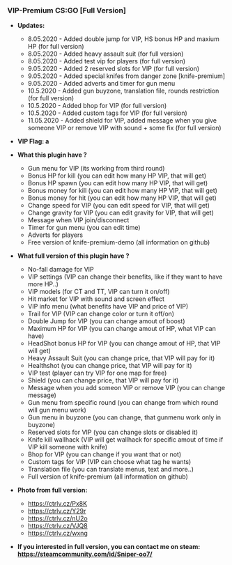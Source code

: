 ### VIP-Premium CS:GO [Full Version]

* **Updates:**
    - 8.05.2020 - Added double jump for VIP, HS bonus HP and maxium HP (for full version)
    - 8.05.2020 - Added heavy assault suit (for full version)
    - 8.05.2020 - Added test vip for players (for full version)
    - 9.05.2020 - Added 2 reserved slots for VIP (for full version)
    - 9.05.2020 - Added special knifes from danger zone [knife-premium]
    - 9.05.2020 - Added adverts and timer for gun menu
    - 10.5.2020 - Added gun buyzone, translation file, rounds restriction (for full version)
    - 10.5.2020 - Added bhop for VIP (for full version)
    - 10.5.2020 - Added custom tags for VIP (for full version)
    - 11.05.2020 - Added shield for VIP, added message when you give someone VIP or remove VIP with sound + some fix (for full version)

* **VIP Flag: a**

* **What this plugin have ?**
    - Gun menu for VIP (its working from third round)
    - Bonus HP for kill (you can edit how many HP VIP, that will get)
    - Bonus HP spawn (you can edit how many HP VIP, that will get)
    - Bonus money for kill (you can edit how many HP VIP, that will get)
    - Bonus money for hit (you can edit how many HP VIP, that will get)
    - Change speed for VIP (you can edit speed for VIP, that will get)
    - Change gravity for VIP (you can edit gravity for VIP, that will get)
    - Message when VIP join/disconnect
    - Timer for gun menu (you can edit time)
    - Adverts for players
    - Free version of knife-premium-demo (all information on github)

* **What full version of this plugin have ?**
    - No-fall damage for VIP
    - VIP settings (VIP can change their benefits, like if they want to have more HP..)
    - VIP models (for CT and TT, VIP can turn it on/off)
    - Hit market for VIP with sound and screen effect
    - VIP info menu (what benefits have VIP and price of VIP)
    - Trail for VIP (VIP can change color or turn it off/on)
    - Double Jump for VIP (you can change amout of boost)
    - Maximum HP for VIP (you can change amout of HP, what VIP can have)
    - HeadShot bonus HP for VIP (you can change amout of HP, that VIP will get)
    - Heavy Assault Suit (you can change price, that VIP will pay for it)
    - Healthshot (you can change price, that VIP will pay for it)
    - VIP test (player can try VIP for one map for free)
    - Shield (you can change price, that VIP will pay for it)
    - Message when you add someon VIP or remove VIP (you can change message)
    - Gun menu from specific round (you can change from which round will gun menu work)
    - Gun menu in buyzone (you can change, that gunmenu work only in buyzone)
    - Reserved slots for VIP (you can change slots or disabled it)
    - Knife kill wallhack (VIP will get wallhack for specific amout of time if VIP kill someone with knife)
    - Bhop for VIP (you can change if you want that or not)
    - Custom tags for VIP (VIP can choose what tag he wants)
    - Translation file (you can translate menus, text and more..)
    - Full version of knife-premium (all information on github)

* **Photo from full version:**
    - https://ctrlv.cz/Px8K
    - https://ctrlv.cz/Y29r
    - https://ctrlv.cz/nU2o
    - https://ctrlv.cz/VJQ8
    - https://ctrlv.cz/wxng

* **If you interested in full version, you can contact me on steam: https://steamcommunity.com/id/Sniper-oo7/**
